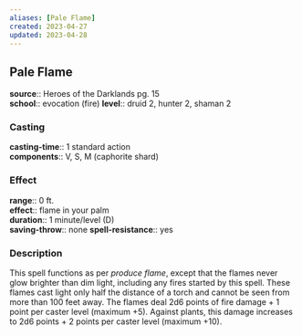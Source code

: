 ```yaml
---
aliases: [Pale Flame]
created: 2023-04-27
updated: 2023-04-28
---
```


## Pale Flame

**source**:: Heroes of the Darklands pg. 15  
**school**:: evocation (fire)
**level**:: druid 2, hunter 2, shaman 2

### Casting

**casting-time**:: 1 standard action  
**components**:: V, S, M (caphorite shard)

### Effect

**range**:: 0 ft.  
**effect**:: flame in your palm  
**duration**:: 1 minute/level (D)  
**saving-throw**:: none
**spell-resistance**:: yes

### Description

This spell functions as per *produce flame*, except that the flames never glow brighter than dim light, including any fires started by this spell. These flames cast light only half the distance of a torch and cannot be seen from more than 100 feet away. The flames deal 2d6 points of fire damage + 1 point per caster level (maximum +5). Against plants, this damage increases to 2d6 points + 2 points per caster level (maximum +10).
